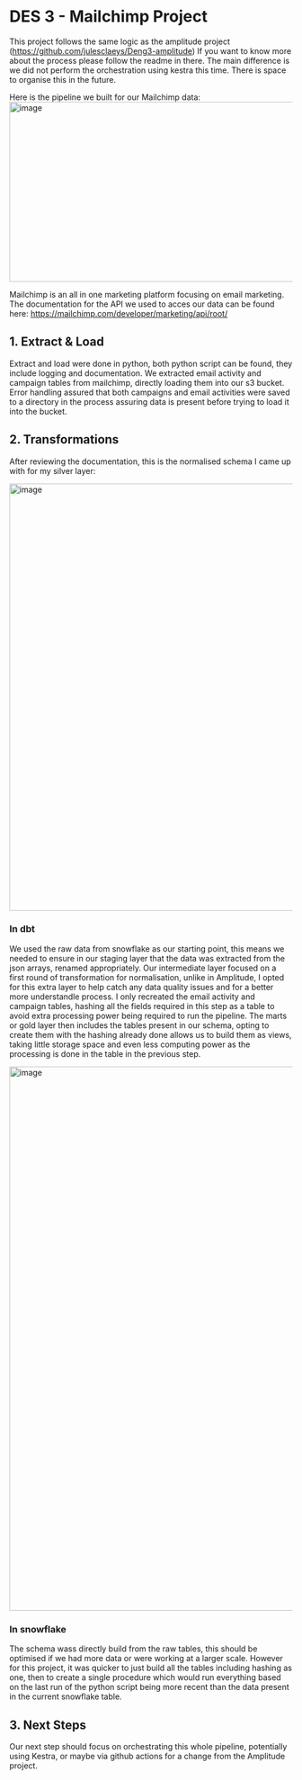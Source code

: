 # DES 3 - Mailchimp Project

This project follows the same logic as the amplitude project (https://github.com/julesclaeys/Deng3-amplitude)
If you want to know more about the process please follow the readme in there. The main difference is we did not perform the orchestration using kestra this time. There is space to organise this in the future.

Here is the pipeline we built for our Mailchimp data:
<img width="1141" height="320" alt="image" src="https://github.com/user-attachments/assets/911eb344-007a-49e7-8954-6522b57ad0d0" />

Mailchimp is an all in one marketing platform focusing on email marketing. The documentation for the API we used to acces our data can be found here: https://mailchimp.com/developer/marketing/api/root/

## 1. Extract & Load

Extract and load were done in python, both python script can be found, they include logging and documentation. We extracted email activity and campaign tables from mailchimp, directly loading them into our s3 bucket. Error handling assured that both campaigns and email activities were saved to a directory in the process assuring data is present before trying to load it into the bucket. 

## 2. Transformations

After reviewing the documentation, this is the normalised schema I came up with for my silver layer:

<img width="1317" height="760" alt="image" src="https://github.com/user-attachments/assets/45b7eff6-ed49-4835-b9fb-715abaf71536" />

### In dbt

We used the raw data from snowflake as our starting point, this means we needed to ensure in our staging layer that the data was extracted from the json arrays, renamed appropriately. 
Our intermediate layer focused on a first round of transformation for normalisation, unlike in Amplitude, I opted for this extra layer to help catch any data quality issues and for a better more understandle process. I only recreated the email activity and campaign tables, hashing all the fields required in this step as a table to avoid extra processing power being required to run the pipeline. 
The marts or gold layer then includes the tables present in our schema, opting to create them with the hashing already done allows us to build them as views, taking little storage space and even less computing power as the processing is done in the table in the previous step. 

<img width="1047" height="968" alt="image" src="https://github.com/user-attachments/assets/2cf18dfb-1388-45c0-8984-5c5d39d103fe" />

### In snowflake

The schema wass directly build from the raw tables, this should be optimised if we had more data or were working at a larger scale. However for this project, it was quicker to just build all the tables including hashing as one, then to create a single procedure which would run everything based on the last run of the python script being more recent than the data present in the current snowflake table. 

## 3. Next Steps

Our next step should focus on orchestrating this whole pipeline, potentially using Kestra, or maybe via github actions for a change from the Amplitude project. 

